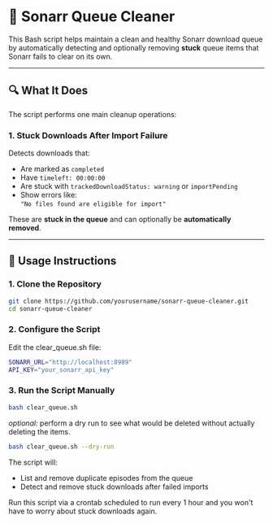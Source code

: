 # 🧹 Sonarr Queue Cleaner

This Bash script helps maintain a clean and healthy Sonarr download queue by automatically detecting and optionally removing **stuck** queue items that Sonarr fails to clear on its own.

---

## 🔍 What It Does

The script performs one main cleanup operations:

### 1. Stuck Downloads After Import Failure

Detects downloads that:
- Are marked as `completed`
- Have `timeleft: 00:00:00`
- Are stuck with `trackedDownloadStatus: warning` or `importPending`
- Show errors like:  
  `"No files found are eligible for import"`

These are **stuck in the queue** and can optionally be **automatically removed**.

---

## 🚀 Usage Instructions

### 1. Clone the Repository

```bash
git clone https://github.com/yourusername/sonarr-queue-cleaner.git
cd sonarr-queue-cleaner
```

### 2. Configure the Script
Edit the clear_queue.sh file:
 ```bash
SONARR_URL="http://localhost:8989"
API_KEY="your_sonarr_api_key"
```

### 3. Run the Script Manually
```bash
bash clear_queue.sh
```

_optional:_ perform a dry run to see what would be deleted without actually deleting the items.
```bash
bash clear_queue.sh --dry-run
```

The script will:
* List and remove duplicate episodes from the queue
* Detect and remove stuck downloads after failed imports

Run this script via a crontab scheduled to run every 1 hour and you won't have to worry about stuck downloads again.
